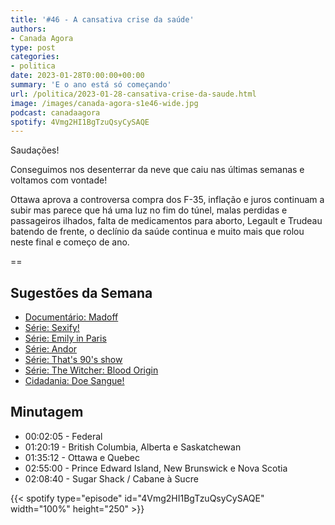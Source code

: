 ```yaml
---
title: '#46 - A cansativa crise da saúde'
authors:
- Canada Agora
type: post
categories:
- politica
date: 2023-01-28T0:00:00+00:00
summary: 'E o ano está só começando'
url: /politica/2023-01-28-cansativa-crise-da-saude.html
image: /images/canada-agora-s1e46-wide.jpg
podcast: canadaagora
spotify: 4Vmg2HI1BgTzuQsyCySAQE
---
```


Saudações!

Conseguimos nos desenterrar da neve que caiu nas últimas semanas e voltamos com vontade!

Ottawa aprova a controversa compra dos F-35, inflação e juros continuam a subir mas parece que há uma luz no fim do túnel, malas perdidas e passageiros ilhados, falta de medicamentos para aborto, Legault e Trudeau batendo de frente, o declínio da saúde continua e muito mais que rolou neste final e começo de ano.

==

## Sugestões da Semana
- [Documentário: Madoff](https://www.imdb.com/title/tt23732458/)
- [Série: Sexify!](https://www.imdb.com/title/tt14315542/)
- [Série: Emily in Paris](https://www.imdb.com/title/tt8962124/)
- [Série: Andor](https://www.imdb.com/title/tt9253284/)
- [Série: That's 90's show](https://www.imdb.com/title/tt15591076/)
- [Série: The Witcher: Blood Origin](https://www.imdb.com/title/tt12785720/)
- [Cidadania: Doe Sangue!](https://www.blood.ca)

## Minutagem
- 00:02:05 - Federal
- 01:20:19 - British Columbia, Alberta e Saskatchewan
- 01:35:12 - Ottawa e Quebec
- 02:55:00 - Prince Edward Island, New Brunswick e Nova Scotia
- 02:08:40 - Sugar Shack / Cabane à Sucre

{{< spotify type="episode" id="4Vmg2HI1BgTzuQsyCySAQE" width="100%" height="250" >}}
